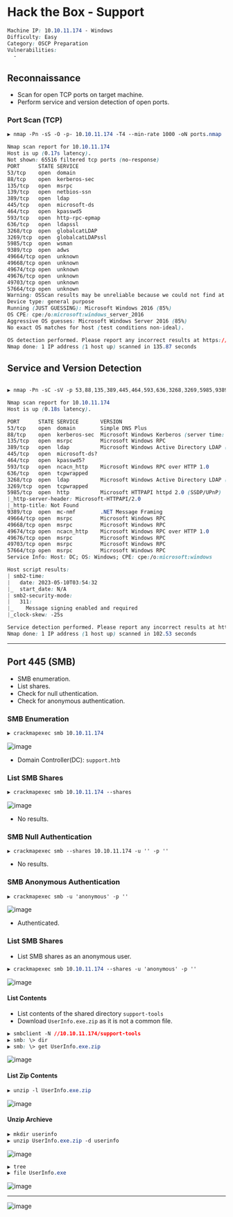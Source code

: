 # Hack the Box - Support

```CSS
Machine IP: 10.10.11.174 - Windows
Difficulty: Easy
Category: OSCP Preparation
Vulnerabilities:
  - 
```

## Reconnaissance
  - Scan for open TCP ports on target machine.
  - Perform service and version detection of open ports.

### Port Scan (TCP)
```CSS
▶ nmap -Pn -sS -O -p- 10.10.11.174 -T4 --min-rate 1000 -oN ports.nmap

Nmap scan report for 10.10.11.174
Host is up (0.17s latency).
Not shown: 65516 filtered tcp ports (no-response)
PORT      STATE SERVICE
53/tcp    open  domain
88/tcp    open  kerberos-sec
135/tcp   open  msrpc
139/tcp   open  netbios-ssn
389/tcp   open  ldap
445/tcp   open  microsoft-ds
464/tcp   open  kpasswd5
593/tcp   open  http-rpc-epmap
636/tcp   open  ldapssl
3268/tcp  open  globalcatLDAP
3269/tcp  open  globalcatLDAPssl
5985/tcp  open  wsman
9389/tcp  open  adws
49664/tcp open  unknown
49668/tcp open  unknown
49674/tcp open  unknown
49676/tcp open  unknown
49703/tcp open  unknown
57664/tcp open  unknown
Warning: OSScan results may be unreliable because we could not find at least 1 open and 1 closed port
Device type: general purpose
Running (JUST GUESSING): Microsoft Windows 2016 (85%)
OS CPE: cpe:/o:microsoft:windows_server_2016
Aggressive OS guesses: Microsoft Windows Server 2016 (85%)
No exact OS matches for host (test conditions non-ideal).

OS detection performed. Please report any incorrect results at https://nmap.org/submit/ .
Nmap done: 1 IP address (1 host up) scanned in 135.87 seconds
```

## Service and Version Detection
```CSS

▶ nmap -Pn -sC -sV -p 53,88,135,389,445,464,593,636,3268,3269,5985,9389,49664,49668,49674,49676,49703,57664 10.10.11.174 -oN services.nmap

Nmap scan report for 10.10.11.174
Host is up (0.18s latency).

PORT      STATE SERVICE       VERSION
53/tcp    open  domain        Simple DNS Plus
88/tcp    open  kerberos-sec  Microsoft Windows Kerberos (server time: 2023-05-10 03:53:40Z)
135/tcp   open  msrpc         Microsoft Windows RPC
389/tcp   open  ldap          Microsoft Windows Active Directory LDAP (Domain: support.htb0., Site: Default-First-Site-Name)
445/tcp   open  microsoft-ds?
464/tcp   open  kpasswd5?
593/tcp   open  ncacn_http    Microsoft Windows RPC over HTTP 1.0
636/tcp   open  tcpwrapped
3268/tcp  open  ldap          Microsoft Windows Active Directory LDAP (Domain: support.htb0., Site: Default-First-Site-Name)
3269/tcp  open  tcpwrapped
5985/tcp  open  http          Microsoft HTTPAPI httpd 2.0 (SSDP/UPnP)
|_http-server-header: Microsoft-HTTPAPI/2.0
|_http-title: Not Found
9389/tcp  open  mc-nmf        .NET Message Framing
49664/tcp open  msrpc         Microsoft Windows RPC
49668/tcp open  msrpc         Microsoft Windows RPC
49674/tcp open  ncacn_http    Microsoft Windows RPC over HTTP 1.0
49676/tcp open  msrpc         Microsoft Windows RPC
49703/tcp open  msrpc         Microsoft Windows RPC
57664/tcp open  msrpc         Microsoft Windows RPC
Service Info: Host: DC; OS: Windows; CPE: cpe:/o:microsoft:windows

Host script results:
| smb2-time: 
|   date: 2023-05-10T03:54:32
|_  start_date: N/A
| smb2-security-mode: 
|   311: 
|_    Message signing enabled and required
|_clock-skew: -25s

Service detection performed. Please report any incorrect results at https://nmap.org/submit/ .
Nmap done: 1 IP address (1 host up) scanned in 102.53 seconds
```

----

## Port 445 (SMB)
  - SMB enumeration.
  - List shares.
  - Check for null uthentication.
  - Check for anonymous authentication.

### SMB Enumeration
```CSS
▶ crackmapexec smb 10.10.11.174
```
![image](https://github.com/0xhardyboy/Hack-the-Box/assets/83878909/b468b3d1-cda4-4c90-95f7-9da2c975dc7b)
  - Domain Controller(DC): `support.htb` 

### List SMB Shares
```CSS
▶ crackmapexec smb 10.10.11.174 --shares
```
![image](https://github.com/0xhardyboy/Hack-the-Box/assets/83878909/c4bc2e24-d78e-46b8-890d-0f5ba2e1a1a9)
  - No results.

### SMB Null Authentication
```
▶ crackmapexec smb --shares 10.10.11.174 -u '' -p ''
```
  - No results.

### SMB Anonymous Authentication
```CSS
▶ crackmapexec smb -u 'anonymous' -p ''
```
![image](https://github.com/0xhardyboy/Hack-the-Box/assets/83878909/ad0378f1-2068-41f9-9425-fd9f8e43ee7f)
  - Authenticated.

### List SMB Shares
  - List SMB shares as an anonymous user.
```CSS
▶ crackmapexec smb 10.10.11.174 --shares -u 'anonymous' -p ''
```
![image](https://github.com/0xhardyboy/Hack-the-Box/assets/83878909/1ba2510f-bdfa-45e9-9867-0fdd34b07360)

#### List Contents
  - List contents of the shared directory `support-tools`
  - Download `UserInfo.exe.zip` as it is not a common file.
```CSS
▶ smbclient -N //10.10.11.174/support-tools
▶ smb: \> dir
▶ smb: \> get UserInfo.exe.zip
```
![image](https://github.com/0xhardyboy/Hack-the-Box/assets/83878909/ed628e06-7e8d-4082-834c-6c0fef76b46c)

#### List Zip Contents
```CSS
▶ unzip -l UserInfo.exe.zip
```
![image](https://github.com/0xhardyboy/Hack-the-Box/assets/83878909/2fd08177-b803-4cfe-8cd0-e82a0eb24902)

#### Unzip Archieve
```CSS
▶ mkdir userinfo
▶ unzip UserInfo.exe.zip -d userinfo
```
![image](https://github.com/0xhardyboy/Hack-the-Box/assets/83878909/1624d058-b88b-4417-b134-6c393792701e)
```CSS
▶ tree
▶ file UserInfo.exe
```
![image](https://github.com/0xhardyboy/Hack-the-Box/assets/83878909/9859ca19-6a6e-4e08-9fe6-29dbf28d5b68)

---

![image](https://github.com/0xhardyboy/Hack-the-Box/assets/83878909/006a73ab-227d-457f-b769-5f6daf98e776)

